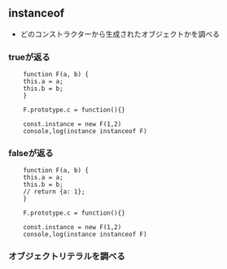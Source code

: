 ## instanceof
- どのコンストラクターから生成されたオブジェクトかを調べる

### trueが返る

        function F(a, b) {
        this.a = a;
        this.b = b;
        }
        
        F.prototype.c = function(){}
        
        const.instance = new F(1,2)
        console,log(instance instanceof F)

### falseが返る
        function F(a, b) {
        this.a = a;
        this.b = b;
        // return {a: 1};
        }
        
        F.prototype.c = function(){}
        
        const.instance = new F(1,2)
        console,log(instance instanceof F)
### オブジェクトリテラルを調べる
